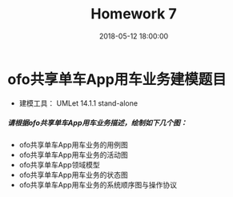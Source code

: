 ﻿---
layout: post
title: Homework 7
date: 2018-05-12 18:00:00
categories: Software
tags: 博客
excerpt: Software
---

# ofo共享单车App用车业务建模题目

- 建模工具： UMLet 14.1.1 stand-alone

##### 请根据ofo共享单车App用车业务描述，绘制如下几个图：
- ofo共享单车App用车业务的用例图
- ofo共享单车App用车业务的活动图
- ofo共享单车App领域模型
- ofo共享单车App用车业务的状态图
- ofo共享单车App用车业务的系统顺序图与操作协议